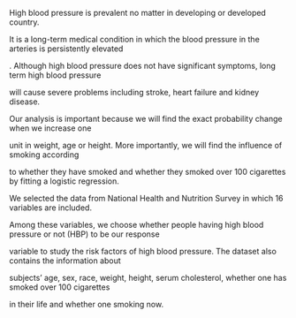 High blood pressure is prevalent no matter in developing or developed country. 

It is a long-term medical condition in which the blood pressure in the arteries is persistently elevated

. Although high blood pressure does not have significant symptoms, long term high blood pressure 

will cause severe problems including stroke, heart failure and kidney disease. 

Our analysis is important because we will find the exact probability change when we increase one 

unit in weight, age or height. More importantly, we will find the influence of smoking according 

to whether they have smoked and whether they smoked over 100 cigarettes by fitting a logistic regression. 

We selected the data from National Health and Nutrition Survey in which 16 variables are included.

Among these variables, we choose whether people having high blood pressure or not (HBP) to be our response

variable to study the risk factors of high blood pressure. The dataset also contains the information about

subjects’ age, sex, race, weight, height, serum cholesterol, whether one has smoked over 100 cigarettes

in their life and whether one smoking now. 
